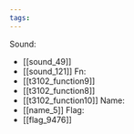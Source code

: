 ```yaml
---
tags:
---
```

Sound:
- [[sound_49]]
- [[sound_121]]
Fn:
- [[t3102_function9]]
- [[t3102_function8]]
- [[t3102_function10]]
Name:
- [[name_5]]
Flag:
- [[flag_9476]]
